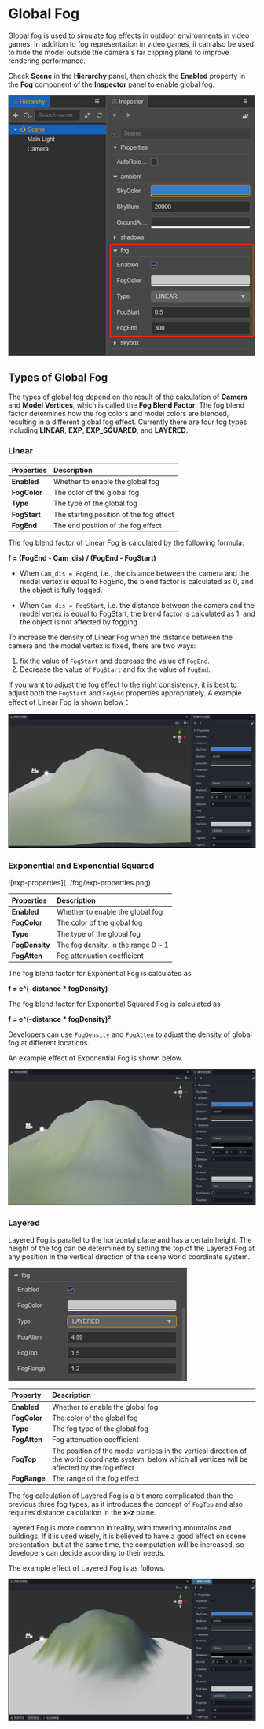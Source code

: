 # Global Fog

Global fog is used to simulate fog effects in outdoor environments in video games. In addition to fog representation in video games, it can also be used to hide the model outside the camera's far clipping plane to improve rendering performance.

Check **Scene** in the **Hierarchy** panel, then check the **Enabled** property in the **Fog** component of the **Inspector** panel to enable global fog.

![image](./fog/enable-fog.png)

## Types of Global Fog

The types of global fog depend on the result of the calculation of **Camera** and **Model Vertices**, which is called the **Fog Blend Factor**. The fog blend factor determines how the fog colors and model colors are blended, resulting in a different global fog effect. Currently there are four fog types including **LINEAR**, **EXP**, **EXP_SQUARED**, and **LAYERED**.

### Linear

| Properties | Description |
| :---| :--- |
| **Enabled** | Whether to enable the global fog |
| **FogColor** | The color of the global fog |
| **Type** | The type of the global fog |
| **FogStart** | The starting position of the fog effect |
| **FogEnd** | The end position of the fog effect |

The fog blend factor of Linear Fog is calculated by the following formula:

**f = (FogEnd - Cam_dis) / (FogEnd - FogStart)**

- When `Cam_dis = FogEnd`, i.e., the distance between the camera and the model vertex is equal to FogEnd, the blend factor is calculated as 0, and the object is fully fogged.

- When `Cam_dis = FogStart`, i.e. the distance between the camera and the model vertex is equal to FogStart, the blend factor is calculated as 1, and the object is not affected by fogging.

To increase the density of Linear Fog when the distance between the camera and the model vertex is fixed, there are two ways:

1. fix the value of `FogStart` and decrease the value of `FogEnd`.
2. Decrease the value of `FogStart` and fix the value of `FogEnd`.

If you want to adjust the fog effect to the right consistency, it is best to adjust both the `FogStart` and `FogEnd` properties appropriately. A example effect of Linear Fog is shown below：

![image](./fog/linear_fog.png)

### Exponential and Exponential Squared

![exp-properties](. /fog/exp-properties.png)

| Properties | Description |
| :---| :--- |
| **Enabled** | Whether to enable the global fog |
| **FogColor** | The color of the global fog |
| **Type** | The type of the global fog |
| **FogDensity** | The fog density, in the range 0 ~ 1 |
| **FogAtten** | Fog attenuation coefficient |

The fog blend factor for Exponential Fog is calculated as

**f = e^(-distance * fogDensity)**

The fog blend factor for Exponential Squared Fog is calculated as

**f = e^(-distance * fogDensity)²**

Developers can use `FogDensity` and `FogAtten` to adjust the density of global fog at different locations.

An example effect of Exponential Fog is shown below.

![image](./fog/expfog.png)

### Layered

Layered Fog is parallel to the horizontal plane and has a certain height. The height of the fog can be determined by setting the top of the Layered Fog at any position in the vertical direction of the scene world coordinate system.

![layered-properties](./fog/layered-properties.png)

| Property | Description |
| :---| :--- |
| **Enabled** | Whether to enable the global fog |
| **FogColor** | The color of the global fog |
| **Type** | The fog type of the global fog |
| **FogAtten** | Fog attenuation coefficient |
| **FogTop** | The position of the model vertices in the vertical direction of the world coordinate system, below which all vertices will be affected by the fog effect |
| **FogRange** | The range of the fog effect |

The fog calculation of Layered Fog is a bit more complicated than the previous three fog types, as it introduces the concept of `FogTop` and also requires distance calculation in the **x-z** plane.

Layered Fog is more common in reality, with towering mountains and buildings. If it is used wisely, it is believed to have a good effect on scene presentation, but at the same time, the computation will be increased, so developers can decide according to their needs.

The example effect of Layered Fog is as follows.

![image](./fog/layerfog.png)
